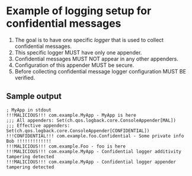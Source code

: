 # Example of logging setup for confidential messages

1. The goal is to have one specific *logger* that is used to collect confidential messages.
2. This specific logger MUST have only one appender.
3. Confidential messages MUST NOT appear in any other appenders.
4. Configuration of this appender MUST be secure.
5. Before collecting confidential message logger configuration MUST BE verified.

## Sample output

```
; MyApp in stdout
!!!MALICIOUS!!! com.example.MyApp - MyApp is here
;;; All appenders: Set(ch.qos.logback.core.ConsoleAppender[MAL])
;;; Effective appenders: Set(ch.qos.logback.core.ConsoleAppender[CONFIDENTIAL])
!!!CONFIDENTIAL!!! com.example.foo.Confidential - Some private info Bob !!!!!!!!!!!!!
!!!MALICIOUS!!! com.example.Foo - foo is here
!!!MALICIOUS!!! com.example.MyApp - Confidential logger additivity tampering detected
!!!MALICIOUS!!! com.example.MyApp - Confidential logger appender tampering detected

```

